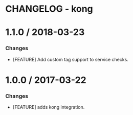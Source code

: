 # CHANGELOG - kong

1.1.0 / 2018-03-23
==================

### Changes

* [FEATURE] Add custom tag support to service checks.

1.0.0 / 2017-03-22
==================

### Changes

* [FEATURE] adds kong integration.

